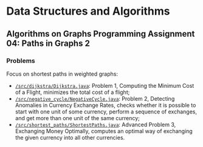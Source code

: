 # Data Structures and Algorithms
## Algorithms on Graphs Programming Assignment 04: Paths in Graphs 2
### Problems
Focus on shortest paths in weighted graphs:
* [`/src/dijkstra/Dijkstra.java`](src/dijkstra/Dijkstra.java): Problem 1, Computing the Minimum Cost of a Flight, minimizes the total cost of a flight;
* [`/src/negative_cycle/NegativeCycle.java`](src/negative_cycle/NegativeCycle.java): Problem 2, Detecting Anomalies in Currency Exchange Rates, checks whether it is possible to start with one unit of some currency, perform a sequence of exchanges, and get more than one unit of the same currency;
* [`/src/shortest_paths/ShortestPaths.java`](src/shortest_paths/ShortestPaths.java): Advanced Problem 3, Exchanging Money Optimally, computes an optimal way of exchanging the given currency into all other currencies.
